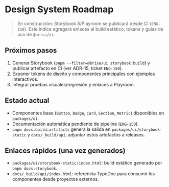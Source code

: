 # Design System Roadmap

> En construcción: Storybook 8/Playroom se publicará desde CI (`ENG-150`). Este índice agregará enlaces al build estático, tokens y guías de uso de `@brisa/ui`.

## Próximos pasos

1. Generar Storybook (`pnpm --filter=@brisa/ui storybook:build`) y publicar artefacto en CI (ver ADR-15, ticket `ENG-150`).
2. Exponer tokens de diseño y componentes principales con ejemplos interactivos.
3. Integrar pruebas visuales/regresión y enlaces a Playroom.

## Estado actual

- Componentes base (`Button`, `Badge`, `Card`, `Section`, `Metric`) disponibles en `packages/ui`.
- Documentación automática pendiente de pipeline (`ENG-150`).
- `pnpm docs:build:artifacts` genera la salida en `packages/ui/storybook-static` y `docs/_build/api`; adjuntar estos artefactos a releases.

## Enlaces rápidos (una vez generados)

- `packages/ui/storybook-static/index.html`: build estático generado por `pnpm docs:storybook`.
- `docs/_build/api/index.html`: referencia TypeDoc para consumir los componentes desde proyectos externos.
